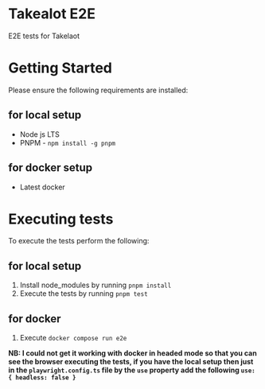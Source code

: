 # Takealot E2E
E2E tests for Takelaot

# Getting Started
Please ensure the following requirements are installed:

## for local setup
* Node js LTS
* PNPM - `npm install -g pnpm`

## for docker setup
* Latest docker


# Executing tests
To execute the tests perform the following:
## for local setup
1. Install node_modules by running `pnpm install`
2. Execute the tests by running `pnpm test`

## for docker
1. Execute `docker compose run e2e`

**NB: I could not get it working with docker in headed mode so that you can see the browser executing the tests, if you have the local setup then just in the `playwright.config.ts` file by the `use` property add the following `use: { headless: false }`**
